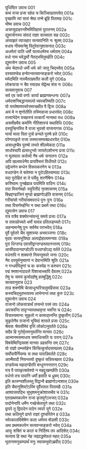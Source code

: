 युधिष्ठिर उवाच	001    
कथं राजा प्रजा रक्षेन्न च किञ्चित्प्रतापयेत्	001a  
पृच्छामि त्वां सतां श्रेष्ठ तन्मे ब्रूहि पितामह	001c  
भीष्म उवाच	002    
अत्राप्युदाहरन्तीममितिहासं पुरातनम्	002a  
द्युमत्सेनस्य संवादं राज्ञा सत्यवता सह	002c  
अव्याहृतं व्याजहार सत्यवानिति नः श्रुतम्	003a  
वधाय नीयमानेषु पितुरेवानुशासनात्	003c  
अधर्मतां याति धर्मो यात्यधर्मश्च धर्मताम्	004a  
वधो नाम भवेद्धर्मो नैतद्भवितुमर्हति	004c  
द्युमत्सेन उवाच	005    
अथ चेदवधो धर्मो धर्मः को जातु चिद्भवेत्	005a  
दस्यवश्चेन्न हन्येरन्सत्यवन्सङ्करो भवेत्	005c  
ममेदमिति नास्यैतत्प्रवर्तेत कलौ युगे	006a  
लोकयात्रा न चैव स्यादथ चेद्वेत्थ शंस नः	006c  
सत्यवानुवाच	007    
सर्व एव त्रयो वर्णाः कार्या ब्राह्मणबन्धनाः	007a  
धर्मपाशनिबद्धानामल्पो व्यपचरिष्यति	007c  
यो यस्तेषामपचरेत्तमाचक्षीत वै द्विजः	008a  
अयं मे न शृणोतीति तस्मिन्राजा प्रधारयेत्	008c  
तत्त्वाभेदेन यच्छास्त्रं तत्कार्यं नान्यथा वधः	009a  
असमीक्ष्यैव कर्माणि नीतिशास्त्रं यथाविधि	009c  
दस्यून्हिनस्ति वै राजा भूयसो वाप्यनागसः	010a  
भार्या माता पिता पुत्रो हन्यते पुरुषे हते	010c  
परेणापकृते राजा तस्मात्सम्यक्प्रधारयेत्	010e  
असाधुश्चैव पुरुषो लभते शीलमेकदा	011a  
साधोश्चापि ह्यसाधुभ्यो जायतेऽशोभना प्रजा	011c  
न मूलघातः कर्तव्यो नैष धर्मः सनातनः	012a  
अपि खल्ववधेनैव प्रायश्चित्तं विधीयते	012c  
उद्वेजनेन बन्धेन विरूपकरणेन च	013a  
वधदण्डेन ते क्लेश्या न पुरोऽहितसम्पदा	013c  
यदा पुरोहितं वा ते पर्येयुः शरणैषिणः	014a  
करिष्यामः पुनर्ब्रह्मन्न पापमिति वादिनः	014c  
तदा विसर्गमर्हाः स्युरितीदं नृपशासनम्	015a  
बिभ्रद्दण्डाजिनं मुण्डो ब्राह्मणोऽर्हति वासनम्	015c  
गरीयांसो गरीयांसमपराधे पुनः पुनः	016a  
तथा विसर्गमर्हन्ति न यथा प्रथमे तथा	016c  
द्युमत्सेन उवाच	017    
यत्र यत्रैव शक्येरन्संयन्तुं समये प्रजाः	017a  
स तावत्प्रोच्यते धर्मो यावन्न प्रतिलङ्घ्यते	017c  
अहन्यमानेषु पुनः सर्वमेव पराभवेत्	018a  
पूर्वे पूर्वतरे चैव सुशास्या अभवञ्जनाः	018c  
मृदवः सत्यभूयिष्ठा अल्पद्रोहाल्पमन्यवः	019a  
पुरा धिग्दण्ड एवासीद्वाग्दण्डस्तदनन्तरम्	019c  
आसीदादानदण्डोऽपि वधदण्डोऽद्य वर्तते	020a  
वधेनापि न शक्यन्ते नियन्तुमपरे जनाः	020c  
नैव दस्युर्मनुष्याणां न देवानामिति श्रुतिः	021a  
न गन्धर्वपितॄणां च कः कस्येह न कश्चन	021c  
पद्मं श्मशानादादत्ते पिशाचाच्चापि दैवतम्	022a  
तेषु यः समयं कुर्यादज्ञेषु हतबुद्धिषु	022c  
सत्यवानुवाच	023    
तान्न शक्नोषि चेत्साधून्परित्रातुमहिंसया	023a  
कस्यचिद्भूतभव्यस्य लाभेनान्तं तथा कुरु	023c  
द्युमत्सेन उवाच	024    
राजानो लोकयात्रार्थं तप्यन्ते परमं तपः	024a  
अपत्रपन्ति तादृग्भ्यस्तथावृत्ता भवन्ति च	024c  
वित्रास्यमानाः सुकृतो न कामाद्घ्नन्ति दुष्कृतीन्	025a  
सुकृतेनैव राजानो भूयिष्ठं शासते प्रजाः	025c  
श्रेयसः श्रेयसीमेवं वृत्तिं लोकोऽनुवर्तते	026a  
सदैव हि गुरोर्वृत्तमनुवर्तन्ति मानवाः	026c  
आत्मानमसमाधाय समाधित्सति यः परान्	027a  
विषयेष्विन्द्रियवशं मानवाः प्रहसन्ति तम्	027c  
यो राज्ञो दम्भमोहेन किंचित्कुर्यादसाम्प्रतम्	028a  
सर्वोपायैर्नियम्यः स तथा पापान्निवर्तते	028c  
आत्मैवादौ नियन्तव्यो दुष्कृतं सन्नियच्छता	029a  
दण्डयेच्च महादण्डैरपि बन्धूननन्तरान्	029c  
यत्र वै पापकृत्क्लेश्यो न महद्दुःखमर्छति	030a  
वर्धन्ते तत्र पापानि धर्मो ह्रसति च ध्रुवम्	030c  
इति कारुण्यशीलस्तु विद्वान्वै ब्राह्मणोऽन्वशात्	030e  
इति चैवानुशिष्टोऽस्मि पूर्वैस्तात पितामहैः	031a  
आश्वासयद्भिः सुभृशमनुक्रोशात्तथैव च	031c  
एतत्प्रथमकल्पेन राजा कृतयुगेऽभजत्	032a  
पादोनेनापि धर्मेण गच्छेत्त्रेतायुगे तथा	032c  
द्वापरे तु द्विपादेन पादेन त्वपरे युगे	032e  
तथा कलियुगे प्राप्ते राज्ञां दुश्चरितेन ह	033a  
भवेत्कालविशेषेण कला धर्मस्य षोडशी	033c  
अथ प्रथमकल्पेन सत्यवन्सङ्करो भवेत्	034a  
आयुः शक्तिं च कालं च निर्दिश्य तप आदिशेत्	034c  
सत्याय हि यथा नेह जह्याद्धर्मफलं महत्	035a  
भूतानामनुकम्पार्थं मनुः स्वायम्भुवोऽब्रवीत्	035c  

